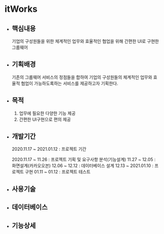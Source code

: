 itWorks
=======

* ## 핵심내용
     기업의 구성원들을 위한 체계적인 업무와 효율적인 협업을 위해 간편한 UI로 구현한 그룹웨어

* ## 기획배경
     기존의 그룹웨어 서비스의 정점들을 합하여 기업의 구성원들의 체계적인 업무와 효율적 협업이 가능하도록하는 서비스를 제공하고자 기획한다.

* ## 목적
    1. 업무에 필요한 다양한 기능 제공
    1. 간편한 UI구현으로 편의 제공

* ## 개발기간
    2020.11.17 ~ 2021.01.12 : 프로젝트 기간
    
    2020.11.17 ~ 11.26 : 프로젝트 기획 및 요구사항 분석(기능설계)
    11.27 ~ 12.05 : 화면설계(카카오오븐)
    12.06 ~ 12.12 : 데이터베이스 설계
    12.13 ~ 2021.01.10 : 프로젝트 구현
    01.11 ~ 01.12 : 프로젝트 테스트

* ## 사용기술
    

* ## 데이터베이스

* ## 기능상세

